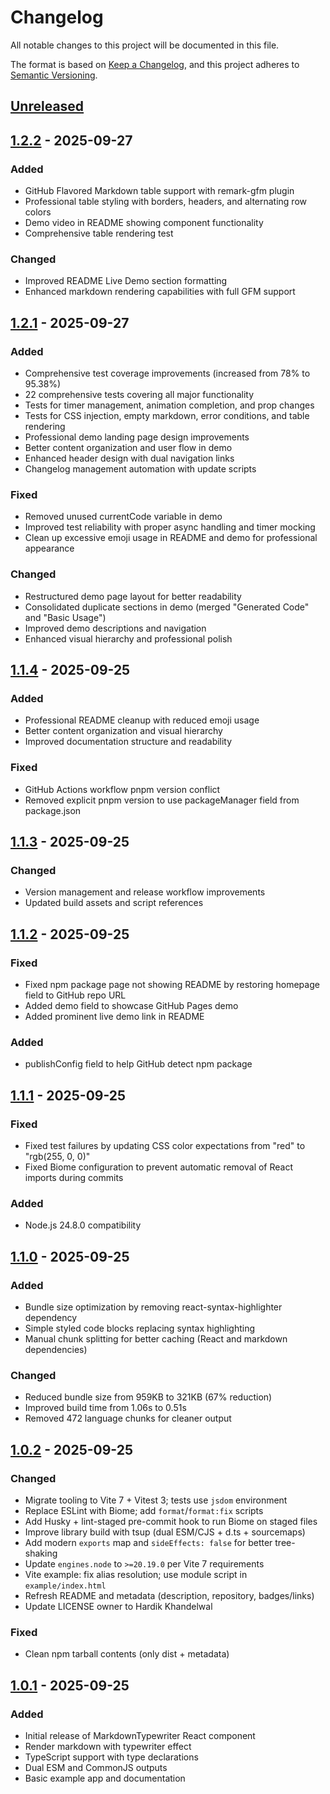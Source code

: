 # Changelog

All notable changes to this project will be documented in this file.

The format is based on [Keep a Changelog](https://keepachangelog.com/en/1.0.0/),
and this project adheres to [Semantic Versioning](https://semver.org/spec/v2.0.0.html).

## [Unreleased]

## [1.2.2] - 2025-09-27

### Added
- GitHub Flavored Markdown table support with remark-gfm plugin
- Professional table styling with borders, headers, and alternating row colors
- Demo video in README showing component functionality
- Comprehensive table rendering test

### Changed
- Improved README Live Demo section formatting
- Enhanced markdown rendering capabilities with full GFM support

## [1.2.1] - 2025-09-27

### Added
- Comprehensive test coverage improvements (increased from 78% to 95.38%)
- 22 comprehensive tests covering all major functionality
- Tests for timer management, animation completion, and prop changes
- Tests for CSS injection, empty markdown, error conditions, and table rendering
- Professional demo landing page design improvements
- Better content organization and user flow in demo
- Enhanced header design with dual navigation links
- Changelog management automation with update scripts

### Fixed
- Removed unused currentCode variable in demo
- Improved test reliability with proper async handling and timer mocking
- Clean up excessive emoji usage in README and demo for professional appearance

### Changed
- Restructured demo page layout for better readability
- Consolidated duplicate sections in demo (merged "Generated Code" and "Basic Usage")
- Improved demo descriptions and navigation
- Enhanced visual hierarchy and professional polish

## [1.1.4] - 2025-09-25

### Added
- Professional README cleanup with reduced emoji usage
- Better content organization and visual hierarchy
- Improved documentation structure and readability

### Fixed
- GitHub Actions workflow pnpm version conflict
- Removed explicit pnpm version to use packageManager field from package.json

## [1.1.3] - 2025-09-25

### Changed
- Version management and release workflow improvements
- Updated build assets and script references

## [1.1.2] - 2025-09-25

### Fixed
- Fixed npm package page not showing README by restoring homepage field to GitHub repo URL
- Added demo field to showcase GitHub Pages demo
- Added prominent live demo link in README

### Added
- publishConfig field to help GitHub detect npm package

## [1.1.1] - 2025-09-25

### Fixed
- Fixed test failures by updating CSS color expectations from "red" to "rgb(255, 0, 0)"
- Fixed Biome configuration to prevent automatic removal of React imports during commits

### Added
- Node.js 24.8.0 compatibility

## [1.1.0] - 2025-09-25

### Added
- Bundle size optimization by removing react-syntax-highlighter dependency
- Simple styled code blocks replacing syntax highlighting
- Manual chunk splitting for better caching (React and markdown dependencies)

### Changed
- Reduced bundle size from 959KB to 321KB (67% reduction)
- Improved build time from 1.06s to 0.51s
- Removed 472 language chunks for cleaner output

## [1.0.2] - 2025-09-25

### Changed
- Migrate tooling to Vite 7 + Vitest 3; tests use `jsdom` environment
- Replace ESLint with Biome; add `format`/`format:fix` scripts
- Add Husky + lint-staged pre-commit hook to run Biome on staged files
- Improve library build with tsup (dual ESM/CJS + d.ts + sourcemaps)
- Add modern `exports` map and `sideEffects: false` for better tree-shaking
- Update `engines.node` to `>=20.19.0` per Vite 7 requirements
- Vite example: fix alias resolution; use module script in `example/index.html`
- Refresh README and metadata (description, repository, badges/links)
- Update LICENSE owner to Hardik Khandelwal

### Fixed
- Clean npm tarball contents (only dist + metadata)

## [1.0.1] - 2025-09-25

### Added
- Initial release of MarkdownTypewriter React component
- Render markdown with typewriter effect
- TypeScript support with type declarations
- Dual ESM and CommonJS outputs
- Basic example app and documentation

[Unreleased]: https://github.com/Hardik500/markdown-typewriter-react/compare/v1.2.2...HEAD
[1.2.2]: https://github.com/Hardik500/markdown-typewriter-react/compare/v1.2.1...v1.2.2
[1.2.1]: https://github.com/Hardik500/markdown-typewriter-react/compare/v1.1.4...v1.2.1
[1.1.4]: https://github.com/Hardik500/markdown-typewriter-react/compare/v1.1.3...v1.1.4
[1.1.3]: https://github.com/Hardik500/markdown-typewriter-react/compare/v1.1.2...v1.1.3
[1.1.2]: https://github.com/Hardik500/markdown-typewriter-react/compare/v1.1.1...v1.1.2
[1.1.1]: https://github.com/Hardik500/markdown-typewriter-react/compare/v1.1.0...v1.1.1
[1.1.0]: https://github.com/Hardik500/markdown-typewriter-react/compare/v1.0.2...v1.1.0
[1.0.2]: https://github.com/Hardik500/markdown-typewriter-react/compare/v1.0.1...v1.0.2
[1.0.1]: https://github.com/Hardik500/markdown-typewriter-react/releases/tag/v1.0.1

